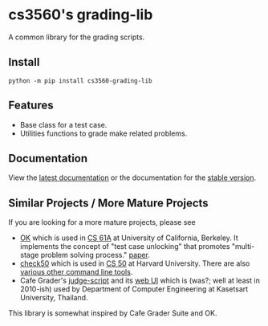 # cs3560's grading-lib

A common library for the grading scripts.

## Install

```console
python -m pip install cs3560-grading-lib
```

## Features

- Base class for a test case.
- Utilities functions to grade make related problems.

## Documentation

View the [latest documentation](https://grading-lib.readthedocs.io/en/latest/) or the documentation for the [stable version](https://grading-lib.readthedocs.io/en/stable/).

## Similar Projects / More Mature Projects

If you are looking for a more mature projects, please see

- [OK](https://okpy.org/) which is used in [CS 61A](https://cs61a.org/) at University of California, Berkeley. It implements the concept of
  "test case unlocking" that promotes "multi-stage problem solving process." [paper](http://denero.org/content/pubs/las15_basu_unlocking.pdf).
- [check50](https://cs50.readthedocs.io/projects/check50/en/latest/) which is used in [CS 50](https://cs50.harvard.edu/x/2024/) at Harvard University. There are also [various other command line tools](https://cs50.readthedocs.io/).
- Cafe Grader's [judge-script](https://github.com/cafe-grader-team/cafe-grader-judge-scripts) and its [web UI](https://github.com/cafe-grader-team/cafe-grader-web) which is (was?; well at least in 2010-ish) used by Department of Computer Engineering at Kasetsart University, Thailand.

This library is somewhat inspired by Cafe Grader Suite and OK.
